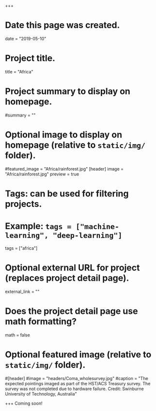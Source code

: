 +++
# Date this page was created.
date = "2019-05-10"

# Project title.
title = "Africa"

# Project summary to display on homepage.
#summary = ""

# Optional image to display on homepage (relative to `static/img/` folder).
#featured_image = "Africa/rainforest.jpg"
[header] 
image = "Africa/rainforest.jpg"
preview = true

# Tags: can be used for filtering projects.
# Example: `tags = ["machine-learning", "deep-learning"]`
tags = ["africa"]

# Optional external URL for project (replaces project detail page).
external_link = ""

# Does the project detail page use math formatting?
math = false

# Optional featured image (relative to `static/img/` folder).
#[header]
#image = "headers/Coma_wholesurvey.jpg"
#caption = "The expected pointings imaged as part of the HST/ACS Treasury survey. The survey was not completed due to hardware failure. Credit: Swinburne University of Technology, Australia"

+++
Coming soon!
